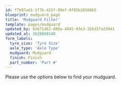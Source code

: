 ```yaml
---
id: f7b97ad1-1f7b-425f-99ef-8f85b28566b5
blueprint: mudguard_page
title: 'Mudguard Filter'
template: pages/mudguard
updated_by: b1671d61-d80a-4045-93e3-2b5d3fa2d941
updated_at: 1628608140
form_labels:
  tyre_size: 'Tyre Size'
  axle_type: 'Axle Type'
  mudguard: Mudguard
  finish: Finish
  part_number: 'Part #'
---
```

Please use the options below to find your mudguard.